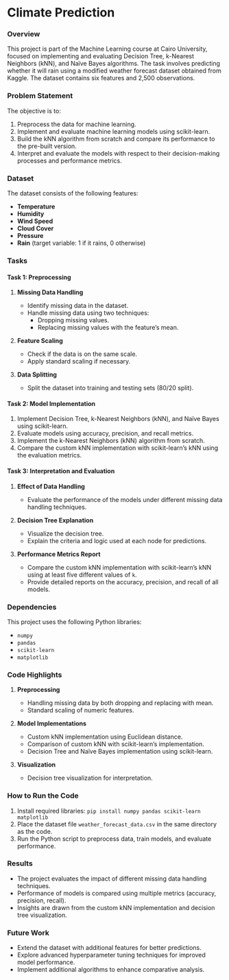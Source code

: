 # Climate Prediction

### Overview
This project is part of the Machine Learning course at Cairo University, focused on implementing and evaluating Decision Tree, k-Nearest Neighbors (kNN), and Naïve Bayes algorithms. The task involves predicting whether it will rain using a modified weather forecast dataset obtained from Kaggle. The dataset contains six features and 2,500 observations.

### Problem Statement
The objective is to:
1. Preprocess the data for machine learning.
2. Implement and evaluate machine learning models using scikit-learn.
3. Build the kNN algorithm from scratch and compare its performance to the pre-built version.
4. Interpret and evaluate the models with respect to their decision-making processes and performance metrics.

### Dataset
The dataset consists of the following features:
- **Temperature**
- **Humidity**
- **Wind Speed**
- **Cloud Cover**
- **Pressure**
- **Rain** (target variable: 1 if it rains, 0 otherwise)

### Tasks

#### Task 1: Preprocessing
1. **Missing Data Handling**
   - Identify missing data in the dataset.
   - Handle missing data using two techniques:
     - Dropping missing values.
     - Replacing missing values with the feature’s mean.

2. **Feature Scaling**
   - Check if the data is on the same scale.
   - Apply standard scaling if necessary.

3. **Data Splitting**
   - Split the dataset into training and testing sets (80/20 split).

#### Task 2: Model Implementation
1. Implement Decision Tree, k-Nearest Neighbors (kNN), and Naïve Bayes using scikit-learn.
2. Evaluate models using accuracy, precision, and recall metrics.
3. Implement the k-Nearest Neighbors (kNN) algorithm from scratch.
4. Compare the custom kNN implementation with scikit-learn’s kNN using the evaluation metrics.

#### Task 3: Interpretation and Evaluation
1. **Effect of Data Handling**
   - Evaluate the performance of the models under different missing data handling techniques.

2. **Decision Tree Explanation**
   - Visualize the decision tree.
   - Explain the criteria and logic used at each node for predictions.

3. **Performance Metrics Report**
   - Compare the custom kNN implementation with scikit-learn’s kNN using at least five different values of `k`.
   - Provide detailed reports on the accuracy, precision, and recall of all models.

### Dependencies
This project uses the following Python libraries:
- `numpy`
- `pandas`
- `scikit-learn`
- `matplotlib`

### Code Highlights
1. **Preprocessing**
   - Handling missing data by both dropping and replacing with mean.
   - Standard scaling of numeric features.

2. **Model Implementations**
   - Custom kNN implementation using Euclidean distance.
   - Comparison of custom kNN with scikit-learn’s implementation.
   - Decision Tree and Naïve Bayes implementation using scikit-learn.

3. **Visualization**
   - Decision tree visualization for interpretation.

### How to Run the Code
1. Install required libraries: `pip install numpy pandas scikit-learn matplotlib`
2. Place the dataset file `weather_forecast_data.csv` in the same directory as the code.
3. Run the Python script to preprocess data, train models, and evaluate performance.

### Results
- The project evaluates the impact of different missing data handling techniques.
- Performance of models is compared using multiple metrics (accuracy, precision, recall).
- Insights are drawn from the custom kNN implementation and decision tree visualization.

### Future Work
- Extend the dataset with additional features for better predictions.
- Explore advanced hyperparameter tuning techniques for improved model performance.
- Implement additional algorithms to enhance comparative analysis.


